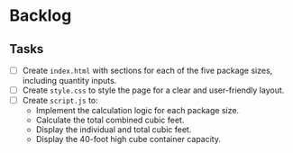 # Backlog

## Tasks

*   [ ] Create `index.html` with sections for each of the five package sizes, including quantity inputs.
*   [ ] Create `style.css` to style the page for a clear and user-friendly layout.
*   [ ] Create `script.js` to:
    *   Implement the calculation logic for each package size.
    *   Calculate the total combined cubic feet.
    *   Display the individual and total cubic feet.
    *   Display the 40-foot high cube container capacity.
